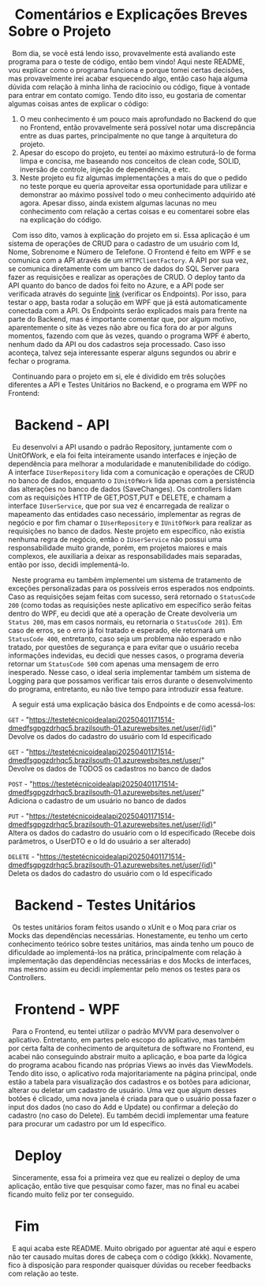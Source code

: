 # &nbsp;&nbsp;Comentários e Explicações Breves Sobre o Projeto

&nbsp;&nbsp;Bom dia, se você está lendo isso, provavelmente está avaliando este programa para o teste de código, então bem vindo! Aqui neste README, 
vou explicar como o programa funciona e porque tomei certas decisões, mas provavelmente irei acabar esquecendo algo, então caso 
haja alguma dúvida com relação à minha linha de raciocínio ou código, fique à vontade para entrar em contato comigo. Tendo dito isso,
eu gostaria de comentar algumas coisas antes de explicar o código:

1) O meu conhecimento é um pouco mais aprofundado no Backend do que no Frontend, então provavelmente será possível notar uma discrepância
   entre as duas partes, principalmente no que tange à arquitetura do projeto.
2) Apesar do escopo do projeto, eu tentei ao máximo estruturá-lo de forma limpa e concisa, me baseando nos conceitos de clean code, SOLID,
   inversão de controle, injeção de dependência, e etc.
3) Neste projeto eu fiz algumas implementações a mais do que o pedido no teste porque eu queria aproveitar essa oportunidade para utilizar
   e demonstrar ao máximo possível todo o meu conhecimento adquirido até agora. Apesar disso, ainda existem algumas lacunas no meu conhecimento
   com relação a certas coisas e eu comentarei sobre elas na explicação do código.

&nbsp;&nbsp;Com isso dito, vamos à explicação do projeto em si. Essa aplicação é um sistema de operações de CRUD para o cadastro de um usuário com Id, Nome,
Sobrenome e Número de Telefone. O Frontend é feito em WPF e se comunica com a API através de um `HTTPClientFactory`. A API por sua vez, se comunica
diretamente com um banco de dados do SQL Server para fazer as requisições e realizar as operações de CRUD. O deploy tanto da API quanto do banco de 
dados foi feito no Azure, e a API pode ser verificada através do seguinte [link](https://testetécnicoidealapi20250401171514-dmedfsgpgzdrhqc5.brazilsouth-01.azurewebsites.net) (verificar os Endpoints).
Por isso, para testar o app, basta rodar a solução em WPF que já está automaticamente conectada com a API. Os Endpoints serão explicados mais para 
frente na parte do Backend, mas é importante comentar que, por algum motivo, aparentemente o site às vezes não abre ou fica fora do ar por alguns momentos,
fazendo com que às vezes, quando o programa WPF é aberto, nenhum dado da API ou dos cadastros seja processado. Caso isso aconteça, talvez seja interessante 
esperar alguns segundos ou abrir e fechar o programa.

&nbsp;&nbsp;Continuando para o projeto em si, ele é dividido em três soluções diferentes a API e Testes Unitários no Backend, e o programa em WPF no Frontend:



  # &nbsp;&nbsp;Backend - API

&nbsp;&nbsp;Eu desenvolvi a API usando o padrão Repository, juntamente com o UnitOfWork, e ela foi feita inteiramente usando interfaces e injeção de dependência para
melhorar a modularidade e manutenibilidade do código. A interface `IUserRepository` lida com a comunicação e operações de CRUD no banco de dados, enquanto o
`IUnitOfWork` lida apenas com a persistência das alterações no banco de dados (SaveChanges). Os controllers lidam com as requisições HTTP de GET,POST,PUT e DELETE,
e chamam a interface `IUserService`, que por sua vez é encarregada de realizar o mapeamento das entidades caso necessário, implementar as regras de negócio e por
fim chamar o `IUserRepository` e `IUnitOfWork` para realizar as requisições no banco de dados. Neste projeto em específico, não existia nenhuma regra de negócio, então
o `IUserService` não possui uma responsabilidade muito grande, porém, em projetos maiores e mais complexos, ele auxiliaria a deixar as responsabilidades mais separadas,
então por isso, decidi implementá-lo.

&nbsp;&nbsp;Neste programa eu também implementei um sistema de tratamento de exceções personalizadas para os possíveis erros esperados nos endpoints. Caso as requisições sejam
feitas com sucesso, será retornado o `StatusCode 200` (como todas as requisições neste aplicativo em específico serão feitas dentro do WPF, eu decidi que até a operação de Create
devolveria um `Status 200`, mas em casos normais, eu retornaria o `StatusCode 201`). Em caso de erros, se o erro já foi tratado e esperado, ele retornará um
`StatusCode 400`, entretanto, caso seja um problema não esperado e não tratado, por questões de segurança e para evitar que o usuário receba informações indevidas, eu decidi
que nesses casos, o programa deveria retornar um `StatusCode 500` com apenas uma mensagem de erro inesperado. Nesse caso, o ideal seria implementar também um sistema de Logging
para que possamos verificar tais erros durante o desenvolvimento do programa, entretanto, eu não tive tempo para introduzir essa feature.

&nbsp;&nbsp;A seguir está uma explicação básica dos Endpoints e de como acessá-los:

`GET` - "https://testetécnicoidealapi20250401171514-dmedfsgpgzdrhqc5.brazilsouth-01.azurewebsites.net/user/{id}"        
  Devolve os dados do cadastro do usuário com Id especificado
  
`GET` - "https://testetécnicoidealapi20250401171514-dmedfsgpgzdrhqc5.brazilsouth-01.azurewebsites.net/user/"            
  Devolve os dados de TODOS os cadastros no banco de dados
  
`POST` - "https://testetécnicoidealapi20250401171514-dmedfsgpgzdrhqc5.brazilsouth-01.azurewebsites.net/user/"            
  Adiciona o cadastro de um usuário no banco de dados
  
`PUT` - "https://testetécnicoidealapi20250401171514-dmedfsgpgzdrhqc5.brazilsouth-01.azurewebsites.net/user/{id}"         
  Altera os dados do cadastro do usuário com o Id especificado (Recebe dois parâmetros, o UserDTO e o Id do usuário a ser alterado)
  
`DELETE` - "https://testetécnicoidealapi20250401171514-dmedfsgpgzdrhqc5.brazilsouth-01.azurewebsites.net/user/{id}"      
  Deleta os dados do cadastro do usuário com o Id especificado

  # &nbsp;&nbsp;Backend - Testes Unitários

&nbsp;&nbsp;Os testes unitários foram feitos usando o xUnit e o Moq para criar os Mocks das dependências necessárias. Honestamente, eu tenho um certo conhecimento teórico sobre testes unitários,
mas ainda tenho um pouco de dificuldade ao implementá-los na prática, principalmente com relação à implementação das dependências necessárias e dos Mocks de interfaces, mas mesmo assim 
eu decidi implementar pelo menos os testes para os Controllers.

  # &nbsp;&nbsp;Frontend - WPF

&nbsp;&nbsp;Para o Frontend, eu tentei utilizar o padrão MVVM para desenvolver o aplicativo. Entretanto, em partes pelo escopo do aplicativo, mas também por certa falta de conhecimento de arquitetura
de software no Frontend, eu acabei não conseguindo abstrair muito a aplicação, e boa parte da lógica do programa acabou ficando nas próprias Views ao invés das ViewModels. Tendo dito isso, o
aplicativo roda majoritariamente na página principal, onde estão a tabela para visualização dos cadastros e os botões para adicionar, alterar ou deletar um cadastro de usuário. Uma vez que
algum desses botões é clicado, uma nova janela é criada para que o usuário possa fazer o input dos dados (no caso do Add e Update) ou confirmar a deleção do cadastro (no caso do Delete). Eu 
também decidi implementar uma feature para procurar um cadastro por um Id específico.
  
  # &nbsp;&nbsp;Deploy

&nbsp;&nbsp;Sinceramente, essa foi a primeira vez que eu realizei o deploy de uma aplicação, então tive que pesquisar como fazer, mas no final eu acabei ficando muito feliz por ter conseguido.



# &nbsp;&nbsp;Fim

&nbsp;&nbsp;E aqui acaba este README. Muito obrigado por aguentar até aqui e espero não ter causado muitas dores de cabeça com o código (kkkk). Novamente, fico à disposição para responder quaisquer
dúvidas ou receber feedbacks com relação ao teste.
